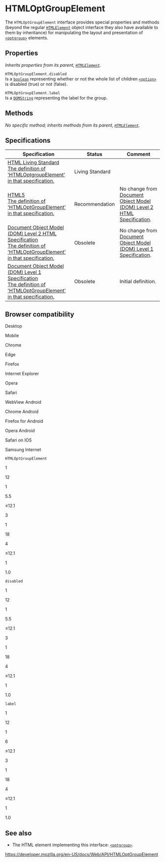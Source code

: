 # HTMLOptGroupElement

The `HTMLOptGroupElement` interface provides special properties and methods (beyond the regular [`HTMLElement`](htmlelement) object interface they also have available to them by inheritance) for manipulating the layout and presentation of [`<optgroup>`](https://developer.mozilla.org/en-US/docs/Web/HTML/Element/optgroup) elements.

## Properties

_Inherits properties from its parent, [`HTMLElement`](htmlelement)._

<span class="page-not-created">`HTMLOptGroupElement.disabled`</span>  
Is a [`boolean`](https://developer.mozilla.org/en-US/docs/Web/JavaScript/Reference/Global_Objects/Boolean) representing whether or not the whole list of children [`<option>`](https://developer.mozilla.org/en-US/docs/Web/HTML/Element/option) is disabled (true) or not (false).

<span class="page-not-created">`HTMLOptGroupElement.label`</span>  
Is a [`DOMString`](domstring) representing the label for the group.

## Methods

_No specific method; inherits methods from its parent, [`HTMLElement`](htmlelement)._

## Specifications

<table><thead><tr class="header"><th>Specification</th><th>Status</th><th>Comment</th></tr></thead><tbody><tr class="odd"><td><a href="https://html.spec.whatwg.org/multipage/#htmloptgroupelement">HTML Living Standard<br />
<span class="small">The definition of 'HTMLOptgroupElement' in that specification.</span></a></td><td><span class="spec-living">Living Standard</span></td><td></td></tr><tr class="even"><td><a href="https://www.w3.org/TR/html52/forms.html#the-optgroup-element">HTML5<br />
<span class="small">The definition of 'HTMLOptGroupElement' in that specification.</span></a></td><td><span class="spec-rec">Recommendation</span></td><td>No change from <a href="https://www.w3.org/TR/DOM-Level-2-HTML/">Document Object Model (DOM) Level 2 HTML Specification</a>.</td></tr><tr class="odd"><td><a href="https://www.w3.org/TR/DOM-Level-2-HTML/html.html#ID-ID-38450247">Document Object Model (DOM) Level 2 HTML Specification<br />
<span class="small">The definition of 'HTMLOptGroupElement' in that specification.</span></a></td><td><span class="spec-obsolete">Obsolete</span></td><td>No change from <a href="https://www.w3.org/TR/REC-DOM-Level-1/">Document Object Model (DOM) Level 1 Specification</a>.</td></tr><tr class="even"><td><a href="https://www.w3.org/TR/REC-DOM-Level-1/level-one-html.html#ID-38450247">Document Object Model (DOM) Level 1 Specification<br />
<span class="small">The definition of 'HTMLOptGroupElement' in that specification.</span></a></td><td><span class="spec-obsolete">Obsolete</span></td><td>Initial definition.</td></tr></tbody></table>

## Browser compatibility

Desktop

Mobile

Chrome

Edge

Firefox

Internet Explorer

Opera

Safari

WebView Android

Chrome Android

Firefox for Android

Opera Android

Safari on IOS

Samsung Internet

`HTMLOptGroupElement`

1

12

1

5.5

≤12.1

3

1

18

4

≤12.1

1

1.0

`disabled`

1

12

1

5.5

≤12.1

3

1

18

4

≤12.1

1

1.0

`label`

1

12

1

6

≤12.1

3

1

18

4

≤12.1

1

1.0

## See also

- The HTML element implementing this interface: [`<optgroup>`](https://developer.mozilla.org/en-US/docs/Web/HTML/Element/optgroup).

<a href="https://developer.mozilla.org/en-US/docs/Web/API/HTMLOptGroupElement" class="_attribution-link">https://developer.mozilla.org/en-US/docs/Web/API/HTMLOptGroupElement</a>
